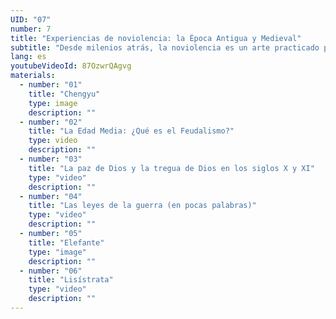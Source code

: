 ```yaml
---
UID: "07"
number: 7
title: "Experiencias de noviolencia: la Época Antigua y Medieval"
subtitle: "Desde milenios atrás, la noviolencia es un arte practicado por muchas culturas y personajes. ¡Veamos algunos ejemplos!"
lang: es
youtubeVideoId: 87OzwrQAgvg
materials:
  - number: "01"
    title: "Chengyu"
    type: image
    description: ""
  - number: "02"
    title: "La Edad Media: ¿Qué es el Feudalismo?"
    type: video
    description: ""
  - number: "03"
    title: "La paz de Dios y la tregua de Dios en los siglos X y XI"
    type: "video"
    description: ""
  - number: "04"
    title: "Las leyes de la guerra (en pocas palabras)"
    type: "video"
    description: ""
  - number: "05"
    title: "Elefante"
    type: "image"
    description: ""
  - number: "06"
    title: "Lisístrata"
    type: "video"
    description: ""
---
```

